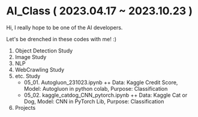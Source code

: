 # AI_Class ( 2023.04.17 ~ 2023.10.23 ) 

Hi, I really hope to be one of the AI developers. 

Let's be drenched in these codes with me! :)

1. Object Detection Study
2. Image Study
3. NLP
4. WebCrawling Study
5. etc. Study
   + 05_01. Autogluon_231023.ipynb
          ++ Data: Kaggle Credit Score, Model: Autogluon in python colab, Purpose: Classification 
   + 05_02. kaggle_catdog_CNN_pytorch.ipynb 
          ++ Data: Kaggle Cat or Dog, Model: CNN in PyTorch Lib, Purpose: Classification
7. Projects
